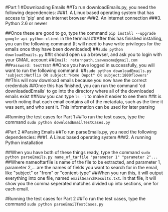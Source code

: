 #Part 1
#Downloading Emails
##To run downloadEmails.py, you need the following dependencies:
###1. A Linux based operating system that has access to 'pip' and an internet browser
###2. An internet connection
###3. Python 2.6 or newer

##Once these are good to go, type the command ``pip install --upgrade google-api-python-client`` in the terminal
##After this has finished installing, you can the following command (It will need to have write privileges for the emails once they have been downloaded)
##``sudo python downloadEmails.py``
##It should open up a browser, and ask you to login with your GMAIL account
##``Email: returnpath.isawesome@gmail.com``
##``Password: testTEST``
##Once you have logged in successfully, you will want to run the following command:
##``sudo python downloadEmails.py 'subject:Netflix OR subject:"Home Depot" OR subject:1800flowers'``
##This will now download emails because you now have the correct credentials
##Once this has finished, you can run the command 'cd downloadedEmails' to go into the directory where all of the downloaded emails exist
##Now you can type ``ls -l`` to make it easier to see them
##It is worth noting that each email contains all of the metadata, such as the time it was sent, and who sent it. This information can be used for later parsing

#Running the test cases for Part 1
##To run the test cases, type the command ``sudo python downloadEmailTestCases.py`` 


#Part 2
#Parsing Emails
##To run parseEmails.py, you need the following dependencies:
###1. A Linux based operating system
###2. A running Python installation

##When you have both of these things ready, type the command ``sudo python parseEmails.py name_of_tarfile "parameter 1" "parameter 2"...``
##Where nameoftarfile is name of the file to be extracted, and parameter 1, parameter 2,... are the names of fields you want to search for in the email, like "subject" or "from" or "content-type"
##When you run this, it will output everything into one file, named ``emailSearchResults.txt``. In that file, it will show you the comma seperated matches divided up into sections, one for each email.

#Running the test cases for Part 2
##To run the test cases, type the command ``sudo python parseEmailTestCases.py``
